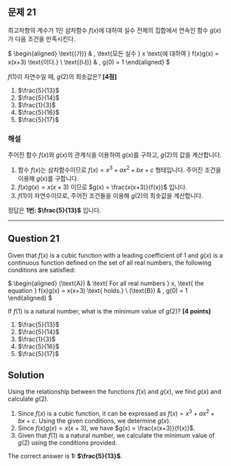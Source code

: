 ## 문제 21  
최고차항의 계수가 1인 삼차함수 $f(x)$에 대하여 실수 전체의 집합에서 연속인 함수 $g(x)$가 다음 조건을 만족시킨다.

$
\begin{aligned}
\text{(가)} & \, \text{모든 실수 } x \text{에 대하여 } f(x)g(x) = x(x+3) \text{이다.} \\
\text{(나)} & \, g(0) = 1
\end{aligned}
$

$f(1)$이 자연수일 때, $g(2)$의 최솟값은? **[4점]**

1. $\frac{5}{13}$  
2. $\frac{5}{14}$  
3. $\frac{1}{3}$  
4. $\frac{5}{16}$  
5. $\frac{5}{17}$

### 해설  
주어진 함수 $f(x)$와 $g(x)$의 관계식을 이용하여 $g(x)$를 구하고, $g(2)$의 값을 계산합니다.

1. 함수 $f(x)$는 삼차함수이므로 $f(x) = x^3 + ax^2 + bx + c$ 형태입니다. 주어진 조건을 이용해 $g(x)$를 구합니다.
2. $f(x)g(x) = x(x+3)$ 이므로 $g(x) = \frac{x(x+3)}{f(x)}$ 입니다.
3. $f(1)$이 자연수이므로, 주어진 조건들을 이용해 $g(2)$의 최솟값을 계산합니다.

정답은 **1번: $\frac{5}{13}$** 입니다.

---

## Question 21  
Given that $f(x)$ is a cubic function with a leading coefficient of 1 and $g(x)$ is a continuous function defined on the set of all real numbers, the following conditions are satisfied:

$
\begin{aligned}
(\text{A}) & \text{ For all real numbers } x, \text{ the equation } f(x)g(x) = x(x+3) \text{ holds.} \\
(\text{B}) & \, g(0) = 1
\end{aligned}
$

If $f(1)$ is a natural number, what is the minimum value of $g(2)$? **[4 points]**

1. $\frac{5}{13}$  
2. $\frac{5}{14}$  
3. $\frac{1}{3}$  
4. $\frac{5}{16}$  
5. $\frac{5}{17}$

## Solution  
Using the relationship between the functions $f(x)$ and $g(x)$, we find $g(x)$ and calculate $g(2)$.

1. Since $f(x)$ is a cubic function, it can be expressed as $f(x) = x^3 + ax^2 + bx + c$. Using the given conditions, we determine $g(x)$.
2. Since $f(x)g(x) = x(x+3)$, we have $g(x) = \frac{x(x+3)}{f(x)}$.
3. Given that $f(1)$ is a natural number, we calculate the minimum value of $g(2)$ using the conditions provided.

The correct answer is **1: $\frac{5}{13}$**.


